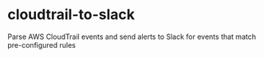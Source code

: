 # cloudtrail-to-slack
Parse AWS CloudTrail events and send alerts to Slack for events that match pre-configured rules
